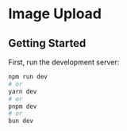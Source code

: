 # Image Upload

## Getting Started

First, run the development server:

```bash
npm run dev
# or
yarn dev
# or
pnpm dev
# or
bun dev
```
